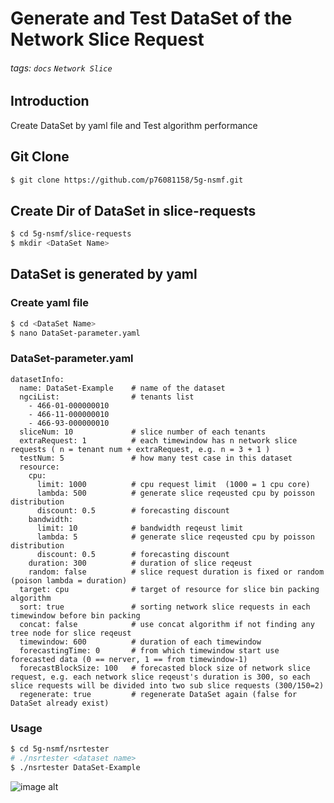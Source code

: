 # Generate and Test DataSet of the Network Slice Request

###### tags: `docs` `Network Slice`

## Introduction

Create DataSet by yaml file and Test algorithm performance

## Git Clone

```bash
$ git clone https://github.com/p76081158/5g-nsmf.git
```

## Create Dir of DataSet in slice-requests

```bash
$ cd 5g-nsmf/slice-requests
$ mkdir <DataSet Name>
```

## DataSet is generated by yaml

### Create yaml file

```bash
$ cd <DataSet Name>
$ nano DataSet-parameter.yaml
```

### DataSet-parameter.yaml

```yaml=
datasetInfo:
  name: DataSet-Example    # name of the dataset
  ngciList:                # tenants list
    - 466-01-000000010
    - 466-11-000000010
    - 466-93-000000010
  sliceNum: 10             # slice number of each tenants
  extraRequest: 1          # each timewindow has n network slice requests ( n = tenant num + extraRequest, e.g. n = 3 + 1 )
  testNum: 5               # how many test case in this dataset
  resource:
    cpu:
      limit: 1000          # cpu request limit  (1000 = 1 cpu core)
      lambda: 500          # generate slice reqeusted cpu by poisson distribution
      discount: 0.5        # forecasting discount
    bandwidth:
      limit: 10            # bandwidth reqeust limit
      lambda: 5            # generate slice reqeusted cpu by poisson distribution
      discount: 0.5        # forecasting discount
    duration: 300          # duration of slice reqeust
    random: false          # slice request duration is fixed or random (poison lambda = duration)
  target: cpu              # target of resource for slice bin packing algorithm
  sort: true               # sorting network slice requests in each timewindow before bin packing
  concat: false            # use concat algorithm if not finding any tree node for slice reqeust
  timewindow: 600          # duration of each timewindow
  forecastingTime: 0       # from which timewindow start use forecasted data (0 == nerver, 1 == from timewindow-1)
  forecastBlockSize: 100   # forecasted block size of network slice request, e.g. each network slice reqeust's duration is 300, so each slice requests will be divided into two sub slice requests (300/150=2)
  regenerate: true         # regenerate DataSet again (false for DataSet already exist)
```

### Usage

```bash
$ cd 5g-nsmf/nsrtester
# ./nsrtester <dataset name>
$ ./nsrtester DataSet-Example
```
![image alt](https://github.com/p76081158/5g-nsmf/blob/assets/docs/terminalizer/gif/dataset-example-generate.gif?raw=true)